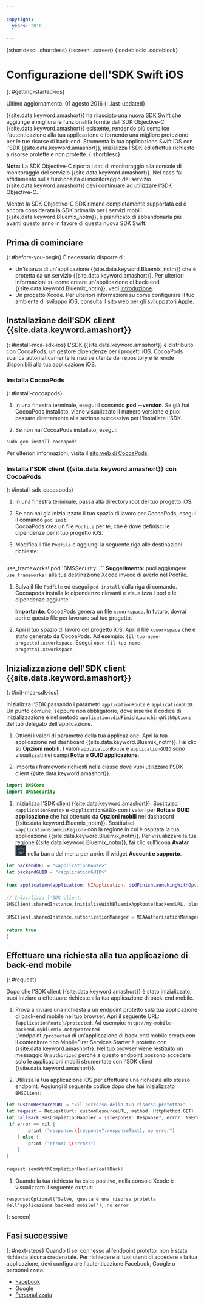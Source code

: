 ```yaml
---

copyright:
  years: 2016

---
```

{:shortdesc: .shortdesc}
{:screen: .screen}
{:codeblock: .codeblock}

# Configurazione dell'SDK Swift iOS
{: #getting-started-ios}

Ultimo aggiornamento: 01 agosto 2016
{: .last-updated}

{{site.data.keyword.amashort}} ha rilasciato una nuova SDK Swift che aggiunge e migliora le funzionalità fornite dall'SDK Objective-C {{site.data.keyword.amashort}} esistente, rendendo più semplice l'autenticazione alla tua applicazione e fornendo una migliore protezione per le tue risorse di back-end. Strumenta la tua applicazione Swift iOS con l'SDK {{site.data.keyword.amashort}}, inizializza l'SDK ed effettua richieste a risorse protette e non protette.
{:shortdesc}

**Nota:** La SDK Objective-C riporta i dati di monitoraggio alla console di monitoraggio del servizio {{site.data.keyword.amashort}}. Nel caso fai affidamento sulla funzionalità di monitoraggio del servizio {{site.data.keyword.amashort}} devi continuare ad utilizzare l'SDK Objective-C.

Mentre la SDK Objective-C SDK rimane completamente supportata ed è ancora considerata la SDK primaria per i servizi mobili {{site.data.keyword.Bluemix_notm}}, è pianificato di abbandonarla più avanti questo anno in favore di questa nuova SDK Swift. 






## Prima di cominciare
{: #before-you-begin}
È necessario disporre di:
* Un'istanza di un'applicazione  {{site.data.keyword.Bluemix_notm}} che è protetta da un servizio {{site.data.keyword.amashort}}. Per ulteriori informazioni su come creare un'applicazione di back-end {{site.data.keyword.Bluemix_notm}}, vedi [Introduzione](index.html).
* Un progetto Xcode. Per ulteriori informazioni su come configurare il tuo ambiente di sviluppo iOS, consulta il [sito web per gli sviluppatori Apple](https://developer.apple.com/support/xcode/).


## Installazione dell'SDK client {{site.data.keyword.amashort}}
{: #install-mca-sdk-ios}
L'SDK {{site.data.keyword.amashort}} è distribuito con CocoaPods, un gestore dipendenze per i progetti iOS. CocoaPods scarica automaticamente le risorse utente dai repository e le rende disponibili alla tua applicazione iOS.


### Installa CocoaPods
{: #install-cocoapods}

1. In una finestra terminale, esegui il comando **pod --version**. Se già hai CocoaPods installato, viene visualizzato il numero versione e puoi passare direttamente alla sezione successiva per l'installare l'SDK.

1. Se non hai CocoaPods installato, esegui:
```
sudo gem install cocoapods
```
Per ulteriori informazioni, visita il [sito web di CocoaPods](https://cocoapods.org/).

### Installa l'SDK client {{site.data.keyword.amashort}} con CocoaPods
{: #install-sdk-cocoapods}

1. In una finestra terminale, passa alla directory root del tuo progetto iOS.

1. Se non hai già inizializzato il tuo spazio di lavoro per CocoaPods, esegui il comando `pod init`.<br/>
 CocoaPods crea un file `Podfile` per te, che è dove definisci le dipendenze per il tuo progetto iOS.

1. Modifica il file `Podfile` e aggiungi la seguente riga alle destinazioni richieste:

	```
  use_frameworks!
  pod 'BMSSecurity'
	```
  **Suggerimento:** puoi aggiungere `use_frameworks!` alla tua destinazione Xcode invece di averlo nel Podfile.

1. Salva il file `Podfile` ed esegui `pod install` dalla riga di comando. Cocoapods installa le dipendenze rilevanti e visualizza i pod e le dipendenze aggiunte.<br/>

   **Importante**: CocoaPods genera un file `xcworkspace`.  In futuro, dovrai aprire questo file per lavorare sul tuo progetto.

1. Apri il tuo spazio di lavoro del progetto iOS. Apri il file `xcworkspace` che è stato generato da CocoaPods. Ad esempio: `{il-tuo-nome-progetto}.xcworkspace`. Esegui `open {il-tuo-nome-progetto}.xcworkspace`.

## Inizializzazione dell'SDK client {{site.data.keyword.amashort}}
{: #init-mca-sdk-ios}

 Inizializza l'SDK passando i parametri `applicationRoute` e `applicationGUID`. Un punto comune, seppure non obbligatorio, dove inserire il codice di inizializzazione è nel metodo `application:didFinishLaunchingWithOptions` del tuo delegato dell'applicazione.

1. Ottieni i valori di parametro della tua applicazione. Apri la tua applicazione nel dashboard {{site.data.keyword.Bluemix_notm}}. Fai clic su **Opzioni mobili**. I valori `applicationRoute` e `applicationGUID` sono visualizzati nei campi **Rotta** e **GUID applicazione**.

1. Importa i framework richiesti nella classe dove vuoi utilizzare l'SDK client {{site.data.keyword.amashort}}.

 ```Swift
 import BMSCore
 import BMSSecurity
 ```  

1. Inizializza l'SDK client {{site.data.keyword.amashort}}. Sostituisci `<applicationRoute>` e `<applicationGUID>` con
i valori per **Rotta** e **GUID applicazione** che hai ottenuto da **Opzioni mobili** nel dashboard {{site.data.keyword.Bluemix_notm}}. Sostituisci `<applicationBluemixRegion>` con la regione in cui è ospitata la tua applicazione {{site.data.keyword.Bluemix_notm}}. Per visualizzare la tua regione {{site.data.keyword.Bluemix_notm}}, fai clic sull'icona **Avatar** ![icona Avatar](images/face.jpg "icona Avatar")  nella barra del menu per aprire il widget **Account e supporto**.


 ```Swift
 let backendURL = "<applicationRoute>"
 let backendGUID = "<applicationGUID>"

 func application(application: UIApplication, didFinishLaunchingWithOptions launchOptions: [NSObject: AnyObject]?) -> Bool {

 // Inizializza l'SDK client.  
 BMSClient.sharedInstance.initializeWithBluemixAppRoute(backendURL, bluemixAppGUID: backendGUID, bluemixRegion: BMSClient.<applicationBluemixRegion>)

 BMSClient.sharedInstance.authorizationManager = MCAAuthorizationManager.sharedInstance

 return true
 }
 ```

## Effettuare una richiesta alla tua applicazione di back-end mobile
{: #request}

Dopo che l'SDK client {{site.data.keyword.amashort}} è stato inizializzato, puoi iniziare a effettuare richieste alla tua applicazione di back-end mobile.

1. Prova a inviare una richiesta a un endpoint protetto sula tua applicazione di back-end mobile nel tuo browser. Apri il seguente URL: `{applicationRoute}/protected`. Ad esempio: `http://my-mobile-backend.mybluemix.net/protected`
<br/>L'endpoint `/protected` di un'applicazione di back-end mobile creato con il contenitore tipo MobileFirst Services Starter è protetto con {{site.data.keyword.amashort}}. Nel tuo browser viene restituito un messaggio `Unauthorized` perché a questo endpoint possono accedere solo le applicazioni mobili strumentate con l'SDK client {{site.data.keyword.amashort}}.

1. Utilizza la tua applicazione iOS per effettuare una richiesta allo stesso endpoint. Aggiungi il seguente codice dopo che hai inizializzato `BMSClient`:

 ```Swift
 let customResourceURL = "<il percorso della tua risorsa protetta>"
 let request = Request(url: customResourceURL, method: HttpMethod.GET)
 let callBack:BmsCompletionHandler = {(response: Response?, error: NSError?) in
  if error == nil {
         print ("response:\(response?.responseText), no error")
     } else {
         print ("error: \(error)")
     }
 }

 request.sendWithCompletionHandler(callBack)
 ```

1.  Quando la tua richiesta ha esito positivo, nella console Xcode è visualizzato il seguente output:

 ```
 response:Optional("Salve, questa è una risorsa protetta dell'applicazione backend mobile!"), no error
 ```
{: screen}
 
## Fasi successive
{: #next-steps}
Quando ti sei connesso all'endpoint protetto, non è stata richiesta alcuna credenziale. Per richiedere ai tuoi utenti di accedere alla tua applicazione, devi configurare l'autenticazione Facebook, Google o personalizzata.
  * [Facebook](facebook-auth-ios-swift-sdk.html)
  * [Google](google-auth-ios-swift-sdk.html)
  * [Personalizzata](custom-auth-ios-swift-sdk.html)
